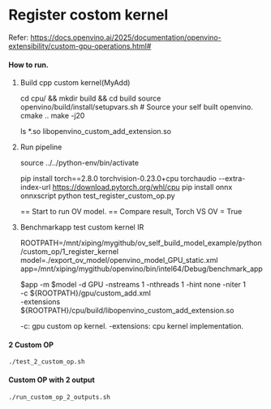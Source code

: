 # Register costom kernel

Refer: https://docs.openvino.ai/2025/documentation/openvino-extensibility/custom-gpu-operations.html#

####  How to run.

1. Build cpp custom kernel(MyAdd)

    cd cpu/ && mkdir build && cd build
    source openvino/build/install/setupvars.sh  # Source your self built openvino.
    cmake ..
    make -j20
    
    ls *.so
    libopenvino_custom_add_extension.so

2. Run pipeline

    source ../../python-env/bin/activate
    <!-- torch2.9 export custom op to onnx, the custom op will be decomposited. -->
    pip install torch==2.8.0 torchvision-0.23.0+cpu torchaudio --extra-index-url https://download.pytorch.org/whl/cpu
    pip install onnx onnxscript
    python test_register_custom_op.py
    
    <!-- log -->
    == Start to run OV model.
    == Compare result, Torch VS OV = True

3. Benchmarkapp test custom kernel IR

    ROOTPATH=/mnt/xiping/mygithub/ov_self_build_model_example/python/custom_op/1_register_kernel
    model=./export_ov_model/openvino_model_GPU_static.xml
    app=/mnt/xiping/mygithub/openvino/bin/intel64/Debug/benchmark_app

    $app -m $model -d GPU -nstreams 1 -nthreads 1 -hint none -niter 1 \
        -c ${ROOTPATH}/gpu/custom_add.xml \
        -extensions ${ROOTPATH}/cpu/build/libopenvino_custom_add_extension.so
    
    -c: gpu custom op kernel.
    -extensions: cpu kernel implementation.

#### 2 Custom OP

```
./test_2_custom_op.sh
```

#### Custom OP with 2 output

```
./run_custom_op_2_outputs.sh
```

